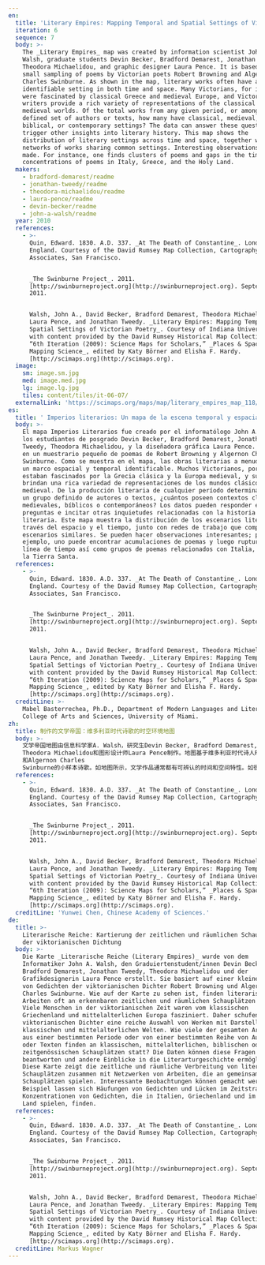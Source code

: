 ```yaml
---
en:
  title: 'Literary Empires: Mapping Temporal and Spatial Settings of Victorian Poetry'
  iteration: 6
  sequence: 7
  body: >-
    The _Literary Empires_ map was created by information scientist John A.
    Walsh, graduate students Devin Becker, Bradford Demarest, Jonathan Tweedy,
    Theodora Michaelidou, and graphic designer Laura Pence. It is based on a
    small sampling of poems by Victorian poets Robert Browning and Algernon
    Charles Swinburne. As shown in the map, literary works often have an
    identifiable setting in both time and space. Many Victorians, for instance,
    were fascinated by classical Greece and medieval Europe, and Victorian
    writers provide a rich variety of representations of the classical and
    medieval worlds. Of the total works from any given period, or among a
    defined set of authors or texts, how many have classical, medieval,
    biblical, or contemporary settings? The data can answer these questions and
    trigger other insights into literary history. This map shows the
    distribution of literary settings across time and space, together with
    networks of works sharing common settings. Interesting observations may be
    made. For instance, one finds clusters of poems and gaps in the timeline and
    concentrations of poems in Italy, Greece, and the Holy Land.
  makers:
    - bradford-demarest/readme
    - jonathan-tweedy/readme
    - theodora-michaelidou/readme
    - laura-pence/readme
    - devin-becker/readme
    - john-a-walsh/readme
  year: 2010
  references:
    - >-
      Quin, Edward. 1830. A.D. 337. _At The Death of Constantine_. London,
      England. Courtesy of the David Rumsey Map Collection, Cartography
      Associates, San Francisco.


      _The Swinburne Project_. 2011.
      [http://swinburneproject.org](http://swinburneproject.org). September 7,
      2011.


      Walsh, John A., David Becker, Bradford Demarest, Theodora Michaelidou,
      Laura Pence, and Jonathan Tweedy. _Literary Empires: Mapping Temporal and
      Spatial Settings of Victorian Poetry_. Courtesy of Indiana University,
      with content provided by the David Rumsey Historical Map Collection. In
      “6th Iteration (2009): Science Maps for Scholars,” _Places & Spaces:
      Mapping Science_, edited by Katy Börner and Elisha F. Hardy.
      [http://scimaps.org](http://scimaps.org).
  image:
    sm: image.sm.jpg
    med: image.med.jpg
    lg: image.lg.jpg
    tiles: content/tiles/it-06-07/
  externalLink: 'https://scimaps.org/maps/map/literary_empires_map_118/detail'
es:
  title: ' Imperios literarios: Un mapa de la escena temporal y espacial de la poesía victoriana'
  body: >-
    El mapa Imperios Literarios fue creado por el informatólogo John A. Walsh,
    los estudiantes de posgrado Devin Becker, Bradford Demarest, Jonathan
    Tweedy, Theodora Michaelidou, y la diseñadora gráfica Laura Pence. Se basa
    en un muestrario pequeño de poemas de Robert Browning y Algernon Charles
    Swinburne. Como se muestra en el mapa, las obras literarias a menudo poseen
    un marco espacial y temporal identificable. Muchos Victorianos, por ejemplo,
    estaban fascinados por la Grecia clásica y la Europa medieval, y sus obras
    brindan una rica variedad de representaciones de los mundos clásico y
    medieval. De la producción literaria de cualquier período determinado, o de
    un grupo definido de autores o textos, ¿cuántos poseen contextos clásicos,
    medievales, bíblicos o contemporáneos? Los datos pueden responder estas
    preguntas e incitar otras inquietudes relacionadas con la historia
    literaria. Este mapa muestra la distribución de los escenarios literarios a
    través del espacio y el tiempo, junto con redes de trabajo que comparten
    escenarios similares. Se pueden hacer observaciones interesantes; por
    ejemplo, uno puede encontrar acumulaciones de poemas y luego rupturas en la
    línea de tiempo así como grupos de poemas relacionados con Italia, Grecia y
    la Tierra Santa.
  references:
    - >-
      Quin, Edward. 1830. A.D. 337. _At The Death of Constantine_. London,
      England. Courtesy of the David Rumsey Map Collection, Cartography
      Associates, San Francisco.


      _The Swinburne Project_. 2011.
      [http://swinburneproject.org](http://swinburneproject.org). September 7,
      2011.


      Walsh, John A., David Becker, Bradford Demarest, Theodora Michaelidou,
      Laura Pence, and Jonathan Tweedy. _Literary Empires: Mapping Temporal and
      Spatial Settings of Victorian Poetry_. Courtesy of Indiana University,
      with content provided by the David Rumsey Historical Map Collection. In
      “6th Iteration (2009): Science Maps for Scholars,” _Places & Spaces:
      Mapping Science_, edited by Katy Börner and Elisha F. Hardy.
      [http://scimaps.org](http://scimaps.org).
  creditLine: >-
    Mabel Basterrechea, Ph.D., Department of Modern Languages and Literatures,
    College of Arts and Sciences, University of Miami.
zh:
  title: 制作的文学帝国：维多利亚时代诗歌的时空环境地图
  body: >-
    文学帝国地图由信息科学家A. Walsh，研究生Devin Becker, Bradford Demarest, Jonathan Tweedy,
    Theodora Michaelidou和图形设计师Laura Pence制作。地图基于维多利亚时代诗人Robert Browning
    和Algernon Charles
    Swinburne的小样本诗歌。如地图所示，文学作品通常都有可辨认的时间和空间特性。如很多维多利亚时代的人被古希腊和中世纪欧洲所吸引，并且维多利亚时代的作家提供了对古代和中世纪世界的多维展示。在任一时代的所有作品中，或者在特定作者或者内容集合中，有多少具有古代、中世纪、圣经的或者现代的背景？数据能回答这些问题并且触发对于文学历史的新见解。此地图展示了跨越时间和空间的文学环境的分布，以及共享共同环境的作品网络。可能会产生一些有趣的见解，如有人发现意大利、希腊和圣地的诗歌集合和时间轴上的间隙以及诗歌的集中度。
  references:
    - >-
      Quin, Edward. 1830. A.D. 337. _At The Death of Constantine_. London,
      England. Courtesy of the David Rumsey Map Collection, Cartography
      Associates, San Francisco.


      _The Swinburne Project_. 2011.
      [http://swinburneproject.org](http://swinburneproject.org). September 7,
      2011.


      Walsh, John A., David Becker, Bradford Demarest, Theodora Michaelidou,
      Laura Pence, and Jonathan Tweedy. _Literary Empires: Mapping Temporal and
      Spatial Settings of Victorian Poetry_. Courtesy of Indiana University,
      with content provided by the David Rumsey Historical Map Collection. In
      “6th Iteration (2009): Science Maps for Scholars,” _Places & Spaces:
      Mapping Science_, edited by Katy Börner and Elisha F. Hardy.
      [http://scimaps.org](http://scimaps.org).
  creditLine: 'Yunwei Chen, Chinese Academy of Sciences.'
de:
  title: >-
    Literarische Reiche: Kartierung der zeitlichen und räumlichen Schauplätze
    der viktorianischen Dichtung
  body: >-
    Die Karte _Literarische Reiche (Literary Empires)_ wurde von dem
    Informatiker John A. Walsh, den Graduiertenstudent/innen Devin Becker,
    Bradford Demarest, Jonathan Tweedy, Theodora Michaelidou und der
    Grafikdesignerin Laura Pence erstellt. Sie basiert auf einer kleinen Auswahl
    von Gedichten der viktorianischen Dichter Robert Browning und Algernon
    Charles Swinburne. Wie auf der Karte zu sehen ist, finden literarische
    Arbeiten oft an erkennbaren zeitlichen und räumlichen Schauplätzen statt.
    Viele Menschen in der viktorianischen Zeit waren vom klassischen
    Griechenland und mittelalterlichen Europa fasziniert. Daher schufen die
    viktorianischen Dichter eine reiche Auswahl von Werken mit Darstellungen der
    klassischen und mittelalterlichen Welten. Wie viele der gesamten Arbeiten
    aus einer bestimmten Periode oder von einer bestimmten Reihe von Autoren
    oder Texten finden an klassischen, mittelalterlichen, biblischen oder
    zeitgenössischen Schauplätzen statt? Die Daten können diese Fragen
    beantworten und andere Einblicke in die Literarturgeschichte ermöglichen.
    Diese Karte zeigt die zeitliche und räumliche Verbreitung von literarischen
    Schauplätzen zusammen mit Netzwerken von Arbeiten, die an gemeinsamen
    Schauplätzen spielen. Interessante Beobachtungen können gemacht werden. Zum
    Beispiel lassen sich Häufungen von Gedichten und Lücken im Zeitstrahl sowie
    Konzentrationen von Gedichten, die in Italien, Griechenland und im Heiligen
    Land spielen, finden.
  references:
    - >-
      Quin, Edward. 1830. A.D. 337. _At The Death of Constantine_. London,
      England. Courtesy of the David Rumsey Map Collection, Cartography
      Associates, San Francisco.


      _The Swinburne Project_. 2011.
      [http://swinburneproject.org](http://swinburneproject.org). September 7,
      2011.


      Walsh, John A., David Becker, Bradford Demarest, Theodora Michaelidou,
      Laura Pence, and Jonathan Tweedy. _Literary Empires: Mapping Temporal and
      Spatial Settings of Victorian Poetry_. Courtesy of Indiana University,
      with content provided by the David Rumsey Historical Map Collection. In
      “6th Iteration (2009): Science Maps for Scholars,” _Places & Spaces:
      Mapping Science_, edited by Katy Börner and Elisha F. Hardy.
      [http://scimaps.org](http://scimaps.org).
  creditLine: Markus Wagner
---
```

